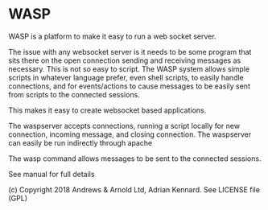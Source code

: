 # WASP
WASP is a platform to make it easy to run a web socket server.

The issue with any websocket server is it needs to be some program that sits there on the open connection sending and receiving messages as necessary. This is not so easy to script. The WASP system allows simple scripts in whatever language prefer, even shell scripts, to easily handle connections, and for events/actions to cause messages to be easily sent from scripts to the connected sessions.

This makes it easy to create websocket based applications.

The waspserver accepts connections, running a script locally for new connection, incoming message, and closing connection.
The waspserver can easily be run indirectly through apache

The wasp command allows messages to be sent to the connected sessions.

See manual for full details

(c) Copyright 2018 Andrews & Arnold Ltd, Adrian Kennard. See LICENSE file (GPL)
